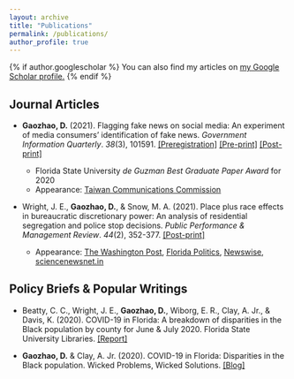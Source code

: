 ```yaml
---
layout: archive
title: "Publications"
permalink: /publications/
author_profile: true
---
```


{% if author.googlescholar %}
  You can also find my articles on <u><a href="{{author.googlescholar}}">my Google Scholar profile</a>.</u>
{% endif %}
## Journal Articles
* **Gaozhao, D.** (2021). Flagging fake news on social media: An experiment of media consumers’ identification of fake news. _Government Information Quarterly_. _38_(3), 101591. <a href="https://osf.io/r5wte" target="_blank"><u>[Preregistration]</u></a> <a href="https://www.researchgate.net/publication/345413560_Flagging_fake_news_on_social_media_An_experiment_of_media_consumers'_identification_of_fake_news" target="_blank"><u>[Pre-print]</u></a> <a href="https://doi.org/10.1016/j.giq.2021.101591" target="_blank"><u>[Post-print]</u></a>
  - Florida State University _de Guzman Best Graduate Paper Award_ for 2020
  - Appearance: <a href="https://www.ncc.gov.tw/chinese/files/21042/5190_45998_210429_1.pdf" target="_blank"><u>Taiwan Communications Commission</u></a>

* Wright, J. E., **Gaozhao, D.**, & Snow, M. A. (2021). Place plus race effects in bureaucratic discretionary power: An analysis of residential segregation and police stop decisions. _Public Performance & Management Review_. _44_(2), 352-377. <a href="https://doi.org/10.1080/15309576.2020.1798789" target="_blank"><u>[Post-print]</u></a>
  - Appearance: <a href="https://www.washingtonpost.com/politics/2021/04/15/derek-chauvins-murder-trial-puts-local-governments-stand/" target="_blank"><u>The Washington Post</u></a>, <a href="https://floridapolitics.com/archives/358332-takeaways-from-tallahassee-early-voting-gratitude/" target="_blank"><u>Florida Politics</u></a>, <a href="https://www.newswise.com/politics/fsu-researcher-finds-links-between-police-searches-and-race-in-minneapolis/?article_id=736395" target="_blank"><u>Newswise</u></a>, <a href="https://sciencenewsnet.in/fsu-researcher-finds-links-between-police-searches-and-race-in-minneapolis/" target="_blank"><u>sciencenewsnet.in</u></a>


## Policy Briefs & Popular Writings
* Beatty, C. C., Wright, J. E., **Gaozhao, D.**, Wiborg, E. R., Clay, A. Jr., & Davis, K. (2020). COVID-19 in Florida: A breakdown of disparities in the Black population by county for June & July 2020. Florida State University Libraries. <a href="https://diginole.lib.fsu.edu/islandora/object/fsu%3A752394" target="_blank"><u>[Report]</u></a>

* **Gaozhao, D.** & Clay, A. Jr. (2020). COVID-19 in Florida: Disparities in the Black population. Wicked Problems, Wicked Solutions. <a href="https://wicked-solutions.blog/2020/10/19/covid-19-in-florida-disparities-in-the-black-population/" target="_blank"><u>[Blog]</u></a>
